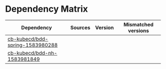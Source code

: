 # Dependency Matrix

Dependency | Sources | Version | Mismatched versions
---------- | ------- | ------- | -------------------
[cb-kubecd/bdd-spring-1583980288](https://github.com/cb-kubecd/bdd-spring-1583980288.git) |  | []() | 
[cb-kubecd/bdd-nh-1583981849](https://github.com/cb-kubecd/bdd-nh-1583981849.git) |  | []() | 

